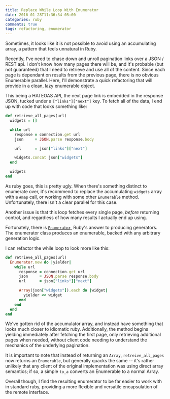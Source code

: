 ```yaml
---
title: Replace While Loop With Enumerator
date: 2016-01-28T11:36:34-05:00
categories: ruby
comments: true
tags: refactoring, enumerator
---
```


Sometimes, it looks like it is not possible to avoid using an accumulating
array, a pattern that feels unnatural in Ruby.

Recently, I've need to chase down and unroll pagination links over a
JSON / REST api.  I don't know how many pages there will be, and it's probable
(but not guaranteed) that I need to retrieve and use all of the content.
Since each page is dependant on results from the previous page, there is no
obvious Enumerable parallel.  Here, I'll demonstrate a quick refactoring that
will provide in a clean, lazy enumerable object.

<!-- more -->

This being a HATEOAS API, the next page link is embedded in the response JSON,
tucked under a `["links"]["next"]` key.  To fetch all of the data, I end up with
code that looks something like:

```ruby
def retrieve_all_pages(url)
  widgets = []

  while url
    response = connection.get url
    json     = JSON.parse response.body

    url      = json["links"]["next"]

    widgets.concat json["widgets"]
  end

  widgets
end
```

As ruby goes, this is pretty ugly.  When there's something distinct to
enumerate over, it's recommend to replace the accumulating `widgets` array with
a `#map` call, or working with some other `Enumerable` method.  Unfortunately,
there isn't a clear parallel for this case.

Another issue is that this loop fetches every single page, _before_ returning
control, and regardless of how many results I actually end up using.

Fortunately, there is [`Enumerator`][1], Ruby's answer to producing generators.
The enumerator class produces an enumerable, backed with any arbitrary
generation logic.


I can refactor the while loop to look more like this:

```ruby
def retrieve_all_pages(url)
  Enumerator.new do |yielder|
    while url
      response = connection.get url
      json     = JSON.parse response.body
      url      = json["links"]["next"]

      Array(json["widgets"]).each do |widget|
        yielder << widget
      end
    end
  end
end
```

We've gotten rid of the accumulator array, and instead have something
that looks much closer to idiomatic ruby.  Additionally, the method begins
yielding immediately after fetching the first page, only retrieving additional
pages when needed, without client code needing to understand the mechanics of
the underlying pagination.

It is important to note that instead of returning an `Array`,
`retreive_all_pages` now returns an `Enumerable`, but generally quacks the same
-- it's rather unlikely that any client of the original implementation was
using direct array semantics; if so, a simple `to_a` converts an Enumerable to
a normal Array.

Overall though, I find the resulting enumerator to be far easier to work with
in standard ruby, providing a more flexible and versatile encapsulation of the
remote interface.


[1]: http://docs.ruby-lang.org/en/2.3.0/Enumerator.html
